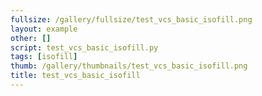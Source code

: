 ```yaml
---
fullsize: /gallery/fullsize/test_vcs_basic_isofill.png
layout: example
other: []
script: test_vcs_basic_isofill.py
tags: [isofill]
thumb: /gallery/thumbnails/test_vcs_basic_isofill.png
title: test_vcs_basic_isofill
---
```


